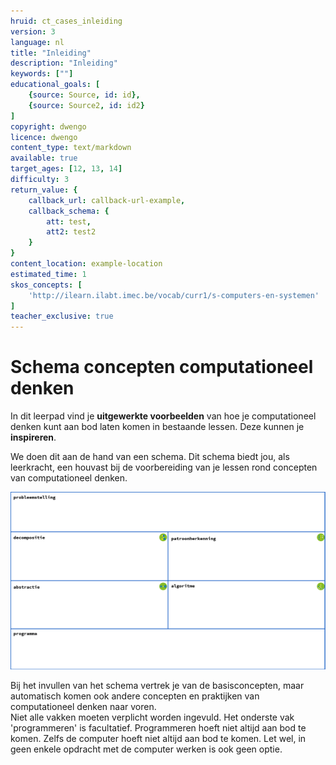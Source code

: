 ```yaml
---
hruid: ct_cases_inleiding
version: 3
language: nl
title: "Inleiding"
description: "Inleiding"
keywords: [""]
educational_goals: [
    {source: Source, id: id}, 
    {source: Source2, id: id2}
]
copyright: dwengo
licence: dwengo
content_type: text/markdown
available: true
target_ages: [12, 13, 14]
difficulty: 3
return_value: {
    callback_url: callback-url-example,
    callback_schema: {
        att: test,
        att2: test2
    }
}
content_location: example-location
estimated_time: 1
skos_concepts: [
    'http://ilearn.ilabt.imec.be/vocab/curr1/s-computers-en-systemen'
]
teacher_exclusive: true
---
```

# Schema concepten computationeel denken
In dit leerpad vind je **uitgewerkte voorbeelden** van hoe je computationeel denken kunt aan bod laten komen in bestaande lessen. Deze kunnen je **inspireren**. <br>

We doen dit aan de hand van een schema. Dit schema biedt jou, als leerkracht, een houvast bij de voorbereiding van je lessen rond concepten van computationeel denken.

![Schema basisconcepten](embed/schema.png "Schema basisconcepten CD")

Bij het invullen van het schema vertrek je van de basisconcepten, maar automatisch komen ook andere concepten en praktijken van computationeel denken naar voren.<br>
Niet alle vakken moeten verplicht worden ingevuld. Het onderste vak 'programmeren' is facultatief. Programmeren hoeft niet altijd aan bod te komen. Zelfs de computer hoeft niet altijd aan bod te komen. Let wel, in geen enkele opdracht met de computer werken is ook geen optie.  
